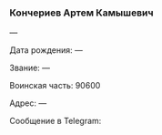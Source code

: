 ### Кончериев Артем Камышевич

—

Дата рождения: —

Звание: —

Воинская часть: 90600

Адрес: —

Сообщение в Telegram: []()
